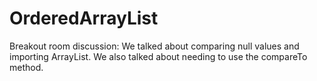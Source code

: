# OrderedArrayList
Breakout room discussion:
We talked about comparing null values and importing ArrayList. We also talked about needing to use the compareTo method.

